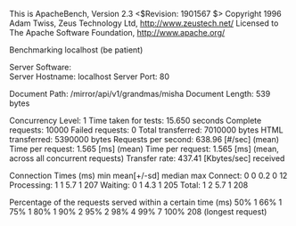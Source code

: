 This is ApacheBench, Version 2.3 <$Revision: 1901567 $>
Copyright 1996 Adam Twiss, Zeus Technology Ltd, http://www.zeustech.net/
Licensed to The Apache Software Foundation, http://www.apache.org/

Benchmarking localhost (be patient)


Server Software:        
Server Hostname:        localhost
Server Port:            80

Document Path:          /mirror/api/v1/grandmas/misha
Document Length:        539 bytes

Concurrency Level:      1
Time taken for tests:   15.650 seconds
Complete requests:      10000
Failed requests:        0
Total transferred:      7010000 bytes
HTML transferred:       5390000 bytes
Requests per second:    638.96 [#/sec] (mean)
Time per request:       1.565 [ms] (mean)
Time per request:       1.565 [ms] (mean, across all concurrent requests)
Transfer rate:          437.41 [Kbytes/sec] received

Connection Times (ms)
              min  mean[+/-sd] median   max
Connect:        0    0   0.2      0      12
Processing:     1    1   5.7      1     207
Waiting:        0    1   4.3      1     205
Total:          1    2   5.7      1     208

Percentage of the requests served within a certain time (ms)
  50%      1
  66%      1
  75%      1
  80%      1
  90%      2
  95%      2
  98%      4
  99%      7
 100%    208 (longest request)
